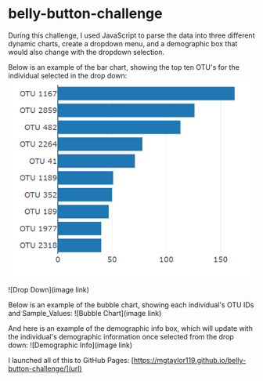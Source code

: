 # belly-button-challenge

During this challenge, I used JavaScript to parse the data into three different dynamic charts, create a dropdown menu, and a demographic box that would also change with the dropdown selection.

Below is an example of the bar chart, showing the top ten OTU's for the individual selected in the drop down:
![Bar Chart](https://github.com/mgtaylor119/belly-button-challenge/blob/main/images/bar_chart.png?raw=true)

![Drop Down](image link)

Below is an example of the bubble chart, showing each individual's OTU IDs and Sample_Values:
![Bubble Chart](image link)

And here is an example of the demographic info box, which will update with the individual's demographic information once selected from the drop down:
![Demographic Info](image link)

I launched all of this to GitHub Pages:
[https://mgtaylor119.github.io/belly-button-challenge/](url)
